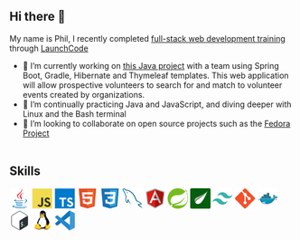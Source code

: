 ## Hi there 👋

My name is Phil, I recently completed [full-stack web development training](https://www.launchcode.org/assets/LC101_Syllabus-93bea34c8b5ae811b9b4c3f3d7f59d47c51e8bb5640d6f7b8c7a7f5b2b23514e.pdf) through [LaunchCode](https://www.launchcode.org/)



- 🔭 I’m currently working on [this Java project](https://github.com/Jul-2022-LC-LiftOff/VolunteerOrganizer) with a team using Spring Boot, Gradle, Hibernate and Thymeleaf templates. This web application will allow prospective volunteers to search for and match to volunteer events created by organizations.
- 🌱 I’m continually practicing Java and JavaScript, and diving deeper with Linux and the Bash terminal
- 👯 I’m looking to collaborate on open source projects such as the [Fedora Project](https://start.fedoraproject.org/)
<br></br>
## Skills

<div>
<!-- <a title="JavaScript" href="https://en.wikipedia.org/wiki/JavaScript" target="_blank" rel="noreferrer"><img src="https://upload.wikimedia.org/wikipedia/commons/6/6a/JavaScript-logo.png" width="36" height="36" alt="JavaScript" /></a>
   <a title="TypeScript" href="https://en.wikipedia.org/wiki/TypeScript" target="_blank" rel="noreferrer"><img src="https://github.com/devicons/devicon/blob/master/icons/typescript/typescript-original.svg" width="36" height="36" alt="TypeScript" /></a>
   <a title="Angular" href="https://en.wikipedia.org/wiki/Angular_(web_framework)" target="_blank" rel="noreferrer"><img src="https://upload.wikimedia.org/wikipedia/commons/c/cf/Angular_full_color_logo.svg" width="36" height="36" alt="Angular" /></a>
   <a title="HTML" href="https://en.wikipedia.org/wiki/HTML5" target="_blank" rel="noreferrer"><img src="https://github.com/devicons/devicon/blob/master/icons/html5/html5-original-wordmark.svg" width="36" height="36" alt="HTML" /></a>
   <a title="CSS" href="https://en.wikipedia.org/wiki/CSS" target="_blank" rel="noreferrer"><img src="https://github.com/devicons/devicon/blob/master/icons/css3/css3-original-wordmark.svg" width="36" height="36" alt="CSS" /></a>
   <a title="Java" href="https://en.wikipedia.org/wiki/Java_(programming_language))" target="_blank" rel="noreferrer"><img src="https://github.com/devicons/devicon/blob/master/icons/java/java-original-wordmark.svg" width="36" height="36" alt="Java" /></a>
   <a title="Spring" href="https://en.wikipedia.org/wiki/Spring_Framework" target="_blank" rel="noreferrer"><img src="https://github.com/devicons/devicon/blob/master/icons/spring/spring-original-wordmark.svg" width="36" height="36" alt="Spring" /></a>
   <a title="Thymeleaf" href="https://en.wikipedia.org/wiki/Thymeleaf" target="_blank" rel="noreferrer"><img src="https://www.thymeleaf.org/doc/images/thymeleaf.png" width="36" height="36" alt="Thymeleaf" /></a>
   <a title="Tailwind CSS" href="https://en.wikipedia.org/wiki/Tailwind_CSS" target="_blank" rel="noreferrer"><img src="https://github.com/devicons/devicon/blob/master/icons/bootstrap/bootstrap-original-wordmark.svg" width="36" height="36" alt="Tailwind CSS" /></a>
   <a title="MySQL" href="https://en.wikipedia.org/wiki/MySQL" target="_blank" rel="noreferrer"><img src="https://github.com/devicons/devicon/blob/master/icons/mysql/mysql-original-wordmark.svg" width="36" height="36" alt="MySQL" /></a> -->

<a title="Java" href="https://en.wikipedia.org/wiki/Java_(programming_language))" target="_blank" rel="noreferrer"><img src="/images/icons/java_original.svg" width="36" height="36" alt="Java" /></a>
<a title="JavaScript" href="https://en.wikipedia.org/wiki/JavaScript" target="_blank" rel="noreferrer"><img src="/images/icons/javascript_original.svg" width="36" height="36" alt="JavaScript" /></a>
<a title="TypeScript" href="https://en.wikipedia.org/wiki/TypeScript" target="_blank" rel="noreferrer"><img src="/images/icons/typescript_original.svg" width="36" height="36" alt="TypeScript" /></a>
<a title="HTML" href="https://en.wikipedia.org/wiki/HTML5" target="_blank" rel="noreferrer"><img src="/images/icons/html5_original.svg" width="36" height="36" alt="HTML" /></a>
<a title="CSS" href="https://en.wikipedia.org/wiki/CSS" target="_blank" rel="noreferrer"><img src="/images/icons/css3_original.svg" width="36" height="36" alt="CSS" /></a>
<a title="MySQL" href="https://en.wikipedia.org/wiki/MySQL" target="_blank" rel="noreferrer"><img src="/images/icons/mysql_original.svg" width="36" height="36" alt="MySQL" /></a>
<a title="Angular" href="https://en.wikipedia.org/wiki/Angular_(web_framework)" target="_blank" rel="noreferrer"><img src="/images/icons/angularjs_original.svg" width="36" height="36" alt="Angular" /></a>
<a title="Spring" href="https://en.wikipedia.org/wiki/Spring_Framework" target="_blank" rel="noreferrer"><img src="/images/icons/spring_original.svg" width="36" height="36" alt="Spring" /></a>
<a title="Thymeleaf" href="https://en.wikipedia.org/wiki/Thymeleaf" target="_blank" rel="noreferrer"><img src="/images/icons/thymeleaf_original.png" width="36" height="36" alt="Thymeleaf" /></a>
<a title="Tailwind CSS" href="https://en.wikipedia.org/wiki/Tailwind_CSS" target="_blank" rel="noreferrer"><img src="/images/icons/tailwindcss_plain.svg" width="36" height="36" alt="Tailwind CSS" /></a>
<a title="Git" href="https://en.wikipedia.org/wiki/Git" target="_blank" rel="noreferrer"><img src="/images/icons/git_original.svg" width="36" height="36" alt="Git" /></a>
<a title="Docker" href="https://en.wikipedia.org/wiki/Docker_(software)" target="_blank" rel="noreferrer"><img src="/images/icons/docker_original.svg" width="36" height="36" alt="Docker" /></a>
<a title="Bash" href="https://en.wikipedia.org/wiki/Bash_(Unix_shell)" target="_blank" rel="noreferrer"><img src="/images/icons/bash_original.svg" width="36" height="36" alt="Bash" /></a>
<a title="Linux" href="https://en.wikipedia.org/wiki/Linux" target="_blank" rel="noreferrer"><img src="/images/icons/linux_original.svg" width="36" height="36" alt="Linux" /></a>
<a title="VS Code" href="https://en.wikipedia.org/wiki/Visual_Studio_Code" target="_blank" rel="noreferrer"><img src="/images/icons/vscode_original.svg" width="36" height="36" alt="VS Code" /></a>
</div>

<a rel="me" href="https://fosstodon.org/@philipabbyad"></a>

<!--
Here are some ideas to get you started:

- 🤔 I’m looking for help with ...
- 💬 Ask me about ...
- 📫 How to reach me: ...
- 😄 Pronouns: ...
- ⚡ Fun fact: ...
-->
<a rel="me" href="https://fosstodon.org/@philipabbyad"></a>

